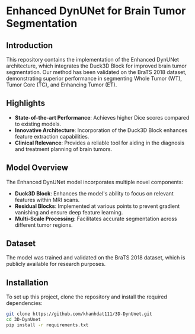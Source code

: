# Enhanced DynUNet for Brain Tumor Segmentation

## Introduction
This repository contains the implementation of the Enhanced DynUNet architecture, which integrates the Duck3D Block for improved brain tumor segmentation. Our method has been validated on the BraTS 2018 dataset, demonstrating superior performance in segmenting Whole Tumor (WT), Tumor Core (TC), and Enhancing Tumor (ET).

## Highlights
- **State-of-the-art Performance**: Achieves higher Dice scores compared to existing models.
- **Innovative Architecture**: Incorporation of the Duck3D Block enhances feature extraction capabilities.
- **Clinical Relevance**: Provides a reliable tool for aiding in the diagnosis and treatment planning of brain tumors.

## Model Overview
The Enhanced DynUNet model incorporates multiple novel components:
- **Duck3D Block**: Enhances the model's ability to focus on relevant features within MRI scans.
- **Residual Blocks**: Implemented at various points to prevent gradient vanishing and ensure deep feature learning.
- **Multi-Scale Processing**: Facilitates accurate segmentation across different tumor regions.


## Dataset
The model was trained and validated on the BraTS 2018 dataset, which is publicly available for research purposes.

## Installation
To set up this project, clone the repository and install the required dependencies:
```bash
git clone https://github.com/khanhdat111/3D-DynUnet.git
cd 3D-DynUnet
pip install -r requirements.txt
